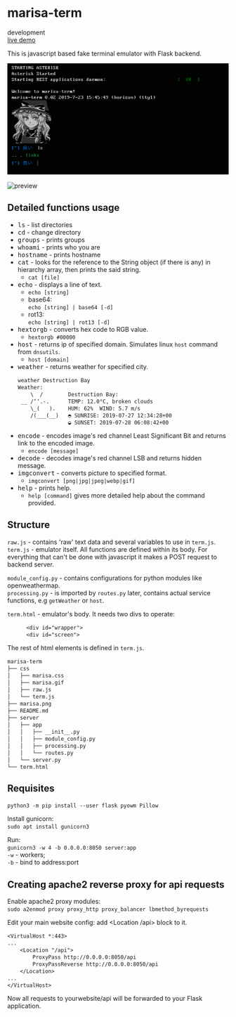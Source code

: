 # marisa-term
development  
[live demo](https://tsunagari.space/term)

This is javascript based fake terminal emulator with Flask backend.  

![screenshot](marisa.png)

![preview](https://i.imgur.com/2d3LmrZ.jpg)

## Detailed functions usage  
* <kbd>ls</kbd> - list directories
* <kbd>cd</kbd> - change directory
* <kbd>groups</kbd> - prints groups
* <kbd>whoami</kbd> - prints who you are
* <kbd>hostname</kbd> - prints hostname  
* <kbd>cat</kbd> - looks for the reference to the String object (if there is any) in hierarchy array, then prints the said string.
  * `cat [file]`
* <kbd>echo</kbd> - displays a line of text.
  * `echo [string]`
  * base64:  
    `echo [string] | base64 [-d]`
  * rot13:  
    `echo [string] | rot13 [-d]`
* <kbd>hextorgb</kbd> - converts hex code to RGB value.
  * `hextorgb #00000`
* <kbd>host</kbd> - returns ip of specified domain. Simulates linux `host` command from `dnsutils`.
  * `host [domain]`
* <kbd>weather</kbd> - returns weather for specified city.
  ```
  weather Destruction Bay
  Weather:
      \  /        Destruction Bay:
   __ /‘‘.-.      TEMP: 12.0°C, broken clouds
      \_(   ).    HUM: 62%  WIND: 5.7 m/s
      /(___(__)   ◓ SUNRISE: 2019-07-27 12:34:28+00
                  ◒ SUNSET: 2019-07-28 06:08:42+00
  ```
* <kbd>encode</kbd> - encodes image's red channel Least Significant Bit and returns link to the encoded image.
  * `encode [message]`
* <kbd>decode</kbd> - decodes image's red channel LSB and returns hidden message.
* <kbd>imgconvert</kbd> - converts picture to specified format.
  * `imgconvert [png|jpg|jpeg|webp|gif]`
* <kbd>help</kbd> - prints help. 
  * `help [command]` gives more detailed help about the command provided.  

## Structure  
`raw.js` - contains 'raw' text data and several variables to use in `term.js`.  
`term.js` - emulator itself. All functions are defined within its body. For everything that can't be done with javascript it makes a POST request to backend server.  

`module_config.py` - contains configurations for python modules like openweathermap.  
`processing.py` - is imported by `routes.py` later, contains actual service functions, e.g `getWeather` or `host`.  

`term.html` - emulator's body. It needs two divs to operate:  
```
      <div id="wrapper">
      <div id="screen">
```  
The rest of html elements is defined in `term.js`.  

```
marisa-term
├── css
│   ├── marisa.css
│   ├── marisa.gif
│   ├── raw.js
│   └── term.js
├── marisa.png
├── README.md
├── server
│   ├── app
│   │   ├── __init__.py
│   │   ├── module_config.py
│   │   ├── processing.py
│   │   └── routes.py
│   └── server.py
└── term.html
```  

## Requisites  
`python3 -m pip install --user flask pyowm Pillow`  

Install gunicorn:  
`sudo apt install gunicorn3`  

Run:  
`gunicorn3 -w 4 -b 0.0.0.0:8050 server:app`  
`-w` - workers;  
`-b` - bind to address:port  

## Creating apache2 reverse proxy for api requests  

Enable apache2 proxy modules:  
`sudo a2enmod proxy proxy_http proxy_balancer lbmethod_byrequests`  

Edit your main website config: add <Location /api> block to it.
```
<VirtualHost *:443>
...
    <Location "/api">
        ProxyPass http://0.0.0.0:8050/api
        ProxyPassReverse http://0.0.0.0:8050/api
    </Location>
...
</VirtualHost>
```  
Now all requests to yourwebsite/api will be forwarded to your Flask application.
